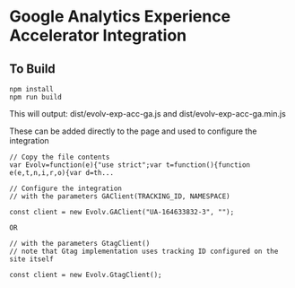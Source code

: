 # Google Analytics Experience Accelerator Integration

## To Build
```
npm install
npm run build
```

This will output:
dist/evolv-exp-acc-ga.js and dist/evolv-exp-acc-ga.min.js

These can be added directly to the page and used to configure the integration

```
// Copy the file contents
var Evolv=function(e){"use strict";var t=function(){function e(e,t,n,i,r,o){var d=th...

// Configure the integration 
// with the parameters GAClient(TRACKING_ID, NAMESPACE)

const client = new Evolv.GAClient("UA-164633832-3", "");

OR

// with the parameters GtagClient()
// note that Gtag implementation uses tracking ID configured on the site itself

const client = new Evolv.GtagClient();
```
